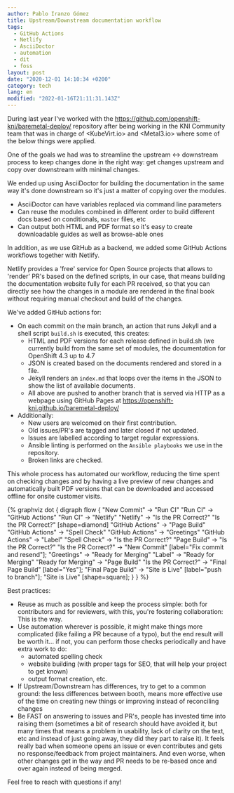 ```yaml
---
author: Pablo Iranzo Gómez
title: Upstream/Downstream documentation workflow
tags:
  - GitHub Actions
  - Netlify
  - AsciiDoctor
  - automation
  - dit
  - foss
layout: post
date: "2020-12-01 14:10:34 +0200"
category: tech
lang: en
modified: "2022-01-16T21:11:31.143Z"
---
```


During last year I've worked with the <https://github.com/openshift-kni/baremetal-deploy/> repository after being working in the KNI Community team that was in charge of <KubeVirt.io> and <Metal3.io> where some of the below things were applied.

One of the goals we had was to streamline the upstream <-> downstream process to keep changes done in the right way: get changes upstream and copy over downstream with minimal changes.

We ended up using AsciiDoctor for building the documentation in the same way it's done downstream so it's just a matter of copying over the modules.

- AsciiDoctor can have variables replaced via command line parameters
- Can reuse the modules combined in different order to build different docs based on conditionals, `master` files, etc
- Can output both HTML and PDF format so it's easy to create downloadable guides as well as browse-able ones

In addition, as we use GitHub as a backend, we added some GitHub Actions workflows together with Netlify.

Netlify provides a 'free' service for Open Source projects that allows to 'render' PR's based on the defined scripts, in our case, that means building the documentation website fully for each PR received, so that you can directly see how the changes in a module are rendered in the final book without requiring manual checkout and build of the changes.

We've added GitHub actions for:

- On each commit on the main branch, an action that runs Jekyll and a shell script `build.sh` is executed, this creates:
  - HTML and PDF versions for each release defined in build.sh (we currently build from the same set of modules, the documentation for OpenShift 4.3 up to 4.7
  - JSON is created based on the documents rendered and stored in a file.
  - Jekyll renders an `index.md` that loops over the items in the JSON to show the list of available documents.
  - All above are pushed to another branch that is served via HTTP as a webpage using GitHub Pages at https://openshift-kni.github.io/baremetal-deploy/
- Additionally:
  - New users are welcomed on their first contribution.
  - Old issues/PR's are tagged and later closed if not updated.
  - Issues are labelled according to target regular expressions.
  - Ansible linting is performed on the `Ansible playbooks` we use in the repository.
  - Broken links are checked.

This whole process has automated our workflow, reducing the time spent on checking changes and by having a live preview of new changes and automatically built PDF versions that can be downloaded and accessed offline for onsite customer visits.

{% graphviz
    dot {
        digraph flow {
            "New Commit" -> "Run CI"
            "Run CI" -> "GitHub Actions"
            "Run CI" -> "Netlify"
            "Netlify" -> "Is the PR Correct?"
            "Is the PR Correct?" [shape=diamond]
            "GitHub Actions" -> "Page Build"
            "GitHub Actions" -> "Spell Check"
            "GitHub Actions" -> "Greetings"
            "GitHub Actions" -> "Label"
            "Spell Check" -> "Is the PR Correct?"
            "Page Build" -> "Is the PR Correct?"
            "Is the PR Correct?" -> "New Commit" [label="Fix commit and resend"];
            "Greetings" -> "Ready for Merging"
            "Label" -> "Ready for Merging"
            "Ready for Merging" -> "Page Build"
            "Is the PR Correct?" -> "Final Page Build" [label="Yes"];
            "Final Page Build" -> "Site is Live" [label="push to branch"];
            "Site is Live" [shape=square];
        }
    }
%}

Best practices:

- Reuse as much as possible and keep the process simple: both for contributors and for reviewers, with this, you're fostering collaboration: This is the way.
- Use automation wherever is possible, it might make things more complicated (like failing a PR because of a typo), but the end result will be worth it... if not, you can perform those checks periodically and have extra work to do:
  - automated spelling check
  - website building (with proper tags for SEO, that will help your project to get known)
  - output format creation, etc.
- If Upstream/Downstream has differences, try to get to a common ground: the less differences between booth, means more effective use of the time on creating new things or improving instead of reconciling changes
- Be FAST on answering to issues and PR's, people has invested time into raising them (sometimes a bit of research should have avoided it, but many times that means a problem in usability, lack of clarity on the text, etc and instead of just going away, they did they part to raise it). It feels really bad when someone opens an issue or even contributes and gets no response/feedback from project maintainers. And even worse, when other changes get in the way and PR needs to be re-based once and over again instead of being merged.

Feel free to reach with questions if any!
